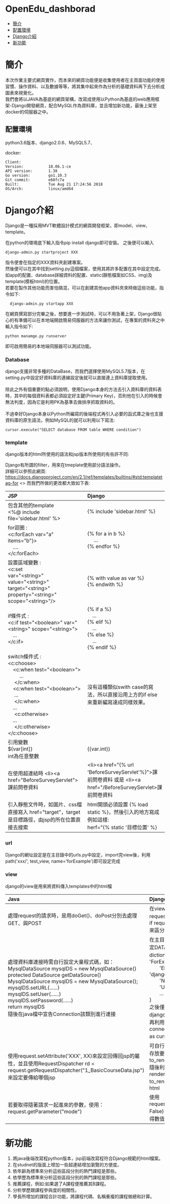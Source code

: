 # OpenEdu_dashborad
*  [簡介](#簡介)
*  [配置環境](#配置環境)
*  [Django介紹](#Django介紹)
*  [新功能](#新功能)

  



# 簡介
本次作業主要式網頁實作，而本來的網頁功能便是收集使用者在主頁面功能的使用習慣、操作資料、以及數據等等，將其集中起來作為分析的基礎資料再下去分析成圖表來視覺化。</br>
  我們會將以JAVA為基底的網頁架構，改寫成使用以Python為基底的web應用框架-Django開發網頁，配合MySQL作為資料庫，並且增加新功能，最後上架至docker的伺服器之中。
  

## 配置環境
  
  python3.6版本、django2.0.6、MySQL5.7、
  
  docker:
  
    Client:
    Version:           18.06.1-ce  
    API version:       1.38  
    Go version:        go1.10.3  
    Git commit:        e68fc7a  
    Built:             Tue Aug 21 17:24:56 2018  
    OS/Arch:           linux/amd64

# Django介紹
  Django是一種採用MVT軟體設計模式的網頁開發框架，即model、view、template。
  
  在python的環境底下輸入指令pip install django即可安裝。
  之後便可以輸入</br>
      
    django-admin.py startproject XXX

  指令便會在指定的XXX資料夾創建專案。</br>
  然後便可以在其中找到setting.py這個檔案，使用其將許多配置在其中設定完成。</br>
  如app的配置、database詳細資料的配置、static(靜態檔案如CSS、img)及template(模板html)的位置。</br>
  若要在製作其他功能而害怕搞混，可以在創建其他app資料夾來時做這些功能，指令如下:</br>
  
      django-admin.py startapp XXX
  在網頁撰寫部分完畢之後，想要進一步測試時，可以不用急著上架，Django很貼心的有準備可以在本地端開啟簡易伺服器的方法來讓你測試，在專案的資料夾之中輸入指令如下: </br>

    python manamge.py runserver
  即可啟用簡易的本地端伺服器可以測試功能。    
  
  ### Database
  django支援非常多種的DataBase，而我們選擇使用MySQL5.7版本，在setting.py中設定好資料庫的連線設定後就可以直接連上資料庫提取使用。  <br /><br />
  除此之外有個重要的點必須說明，使用Django本身的方法去引入資料庫的資料表時，其中的每個資料表都必須設定好主鍵(Primary Key)，否則他在引入的時候會無法判度，因為它是利用PK為基準去做排序抓取資料的。  <br /><br />
  不過幸好Django本身以Python所編寫的後端程式再引入必要的函式庫之後也支援資料庫的原生語法，例如MySQL的就可以利用以下寫法:<br />
 
    cursor.execute("SELECT database FROM table WHERE condition")
    
    
### template
  django版本的html所使用的語法和jsp版本所使用的有些許不同:
  
  Django有所謂的filter，用來在tmeplate使用部分語法操作。 </br>
  詳細可以參照此網頁:
https://docs.djangoproject.com/en/2.1/ref/templates/builtins/#std:templatetag-for <>
  而我們所做的更改都大致如下表:
  
  
| JSP | Django  |
| :------------ |:---------------|
| 包含其他的template <br /> <%@ include file='sidebar.html' %>| {% include 'sidebar.html' %} |
| for迴圈 : </br> <c:forEach var="a" items=”b"}> <br />&emsp;.... <br /> </c:forEach>| {% for a in b %} <br /> &emsp; ... <br /> {% endfor %} |
| 設置區域變數 : </br> <c:set <br /> var="&lt;string>" <br /> value="&lt;string>" <br /> target="&lt;string>" <br /> property="&lt;string>" <br /> scope="&lt;string>"/>  | {% with value as var %}<br />{% endwith %}|
|if條件式 : </br> <c:if test="&lt;boolean>" var="&lt;string>" scope="&lt;string>"><br />&emsp;...<br /></c:if> | {% if a %}<br />&emsp;...<br />{% elif %}<br />&emsp;...<br />{% else %}<br />&emsp;...<br />{% endif %} |
| switch條件式 : </br> <c:choose> <br /> &emsp;<c:when test="&lt;boolean>"> <br />&emsp;&emsp; ... <br />&emsp; </c:when> <br />&emsp;<c:when test="&lt;boolean>"><br />&emsp; ... <br />&emsp; </c:when><br /> &emsp;... <br />&emsp; <c:otherwise><br /> &emsp;...<br />&emsp; </c:otherwise> <br /> </c:choose> | 沒有這種類似swith case的寫法，所以直接沿用上方的if else來重新編寫達成同樣效果。 |
|引用變數 <br /> ${var[int]} </br> int為任意整數 | {{var.int}} |
|在使用超連結時   &lt;li>&lt;a href="BeforeSurveyServlet">課前問卷資料</a></li> | &lt;li>&lt;a href="{% url 'BeforeSurveyServlet'%}">課前問卷資料</a></li> 或是 &lt;li>&lt;a href="/BeforeSurveyServlet>課前問卷資料</a></li>  |
| 引入靜態文件時，如圖片、css檔直接寫入 href="target"，target是目標路徑，由jsp的所在位置直接去搜索 | html開頭必須設置 {% load static %}，然後引入的地方寫成例如這樣: </br> herf="{% static '目標位置' %} |

### url
 Django的網址設定是在主目錄中的urls.py中設定，import完view後，利用path('xxx/', test_view, name='forExample')即可設定完成

### view
  django的view是用來將資料傳入templates中的html檔
  
| Java | Django  |
| :------------ |:---------------|
| 處理request的請求時，是用doGet()、doPost分別去處理GET、與POST| 在view中使用if request.method=='GET': 及 if request.method=='POST':來區分|
| 處理資料庫連接時需自行設定大量程式碼，如：<br/>MysqlDataSource mysqlDS = new MysqlDataSource() <br/>protected DataSource getDataSource() <br/>MysqlDataSource mysqlDS = new MysqlDataSource();<br/> mysqlDS.setURL(......) <br/> mysqlDS.setUser(......) <br/> mysqlDS.setPassword(......) <br/> return mysqlDS<br> 隨後在java檔中宣告Connection該類別進行連接 | 在主目錄中的setting.py中設定DATABASES這一dictionary，如下：<br/> 'ForExample': {<br/>&emsp;&emsp;'ENGINE': 'django.db.backends.mysql',<br>&emsp;&emsp;'NAME': 'edxresult',<br>&emsp;&emsp;'USER': 'xxx',<br>&emsp;&emsp;...<br>}<br>之後僅需要在view中import django.db.connections後，再利用with connections['test'].cursor() as cursor:後即可進行連接 | 
| 使用request.setAttribute('XXX', XX)來設定回傳回jsp的屬性，並且使用RequestDispatcher rd = request.getRequestDispatcher("1_BasicCourseData.jsp")來設定要傳給哪個jsp | 可自行宣告一個dictionary來存放要回傳的屬性，如：<br> to_render['test']=123 <br> 隨後利用 return render(request, 'test.html', to_render)來決定傳給哪個html |
| 若要取得隨著請求一起進來的參數，使用：<br>request.getParameter("mode") | 使用request.GET.get('mode', False) 其中False是當無法取得數值時的默認值 

# 新功能

1. 將java後端改寫程python版本，jsp前端改寫程符合Django規範的html檔案。
2. 在studnet的版面上增加一些超連結增加瀏覽的方便度。
3. 依年齡為標準來分析這些區段分別的熱門課程是那些。
4. 依學歷為標準來分析這些區段分別的熱門課程是那些。
5. 推薦課程，例如:如果選了A課程便推薦其B課程。
6. 分析學歷跟課程參與度的相關性。
7. 學長所增加的課程合計功能，將課程代碼、名稱重複的課程做總和計算。


